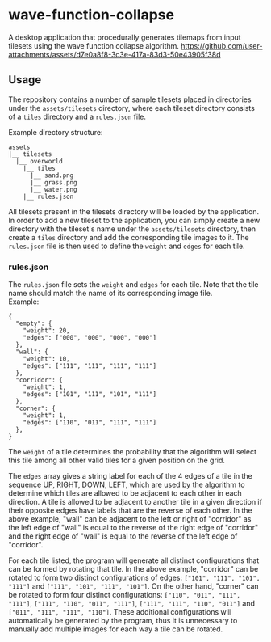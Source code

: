 # wave-function-collapse
A desktop application that procedurally generates tilemaps from input tilesets using the wave function collapse algorithm.
https://github.com/user-attachments/assets/d7e0a8f8-3c3e-417a-83d3-50e43905f38d

## Usage
The repository contains a number of sample tilesets placed in directories under the `assets/tilesets` directory, where each tileset directory consists of a `tiles` directory and a `rules.json` file.  

Example directory structure:
```
assets
|__ tilesets
  |__ overworld
    |__ tiles
      |__ sand.png
      |__ grass.png
      |__ water.png
    |__ rules.json
```
All tilesets present in the tilesets directory will be loaded by the application. In order to add a new tileset to the application, you can simply create a new directory with the tileset's name under the `assets/tilesets` directory, then create a `tiles` directory and add the corresponding tile images to it. The `rules.json` file is then used to define the `weight` and `edges` for each tile.

### rules.json
The `rules.json` file sets the `weight` and `edges` for each tile. Note that the tile name should match the name of its corresponding image file.  
Example:
```
{
  "empty": {
    "weight": 20,
    "edges": ["000", "000", "000", "000"]
  },
  "wall": {
    "weight": 10,
    "edges": ["111", "111", "111", "111"]
  },
  "corridor": {
    "weight": 1,
    "edges": ["101", "111", "101", "111"]
  },
  "corner": {
    "weight": 1,
    "edges": ["110", "011", "111", "111"]
  },
}
```
The `weight` of a tile determines the probability that the algorithm will select this tile among all other valid tiles for a given position on the grid.  

The `edges` array gives a string label for each of the 4 edges of a tile in the sequence UP, RIGHT, DOWN, LEFT, which are used by the algorithm to determine which tiles are allowed to be adjacent to each other in each direction. A tile is allowed to be adjacent to another tile in a given direction if their opposite edges have labels that are the reverse of each other. In the above example, "wall" can be adjacent to the left or right of "corridor" as the left edge of "wall" is equal to the reverse of the right edge of "corridor" and the right edge of "wall" is equal to the reverse of the left edge of "corridor".   

For each tile listed, the program will generate all distinct configurations that can be formed by rotating that tile. In the above example, "corridor" can be rotated to form two distinct configurations of edges: `["101", "111", "101", "111"]` and `["111", "101", "111", "101"]`. On the other hand, "corner" can be rotated to form four distinct configurations: `["110", "011", "111", "111"]`, `["111", "110", "011", "111"]`, `["111", "111", "110", "011"]` and `["011", "111", "111", "110"]`. These additional configurations will automatically be generated by the program, thus it is unnecessary to manually add multiple images for each way a tile can be rotated.
